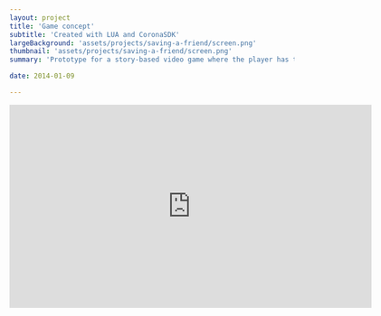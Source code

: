 ```yaml
---
layout: project
title: 'Game concept'
subtitle: 'Created with LUA and CoronaSDK'
largeBackground: 'assets/projects/saving-a-friend/screen.png'
thumbnail: 'assets/projects/saving-a-friend/screen.png'
summary: 'Prototype for a story-based video game where the player has to perform some actions to help a dog.'

date: 2014-01-09

---
```


<iframe src="https://player.vimeo.com/video/98593088" width="640" height="360" frameborder="0" webkitallowfullscreen mozallowfullscreen allowfullscreen></iframe>